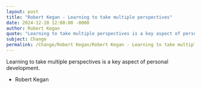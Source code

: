 ```yaml
---
layout: post
title: "Robert Kegan - Learning to take multiple perspectives"
date: 2024-12-28 12:00:00 -0000
author: Robert Kegan
quote: "Learning to take multiple perspectives is a key aspect of personal development."
subject: Change
permalink: /Change/Robert Kegan/Robert Kegan - Learning to take multiple perspectives
---
```


Learning to take multiple perspectives is a key aspect of personal development.

- Robert Kegan
